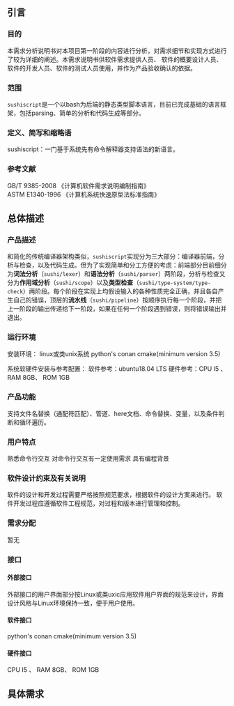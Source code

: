 ## 引言

### 目的

本需求分析说明书对本项目第一阶段的内容进行分析，对需求细节和实现方式进行了较为详细的阐述。本需求说明书供软件需求提供人员、
软件的概要设计人员、软件的开发人员、软件的测试人员使用，并作为产品验收确认的依据。

### 范围

`sushiscript`是一个以bash为后端的静态类型脚本语言，目前已完成基础的语言框架，包括parsing、简单的分析和代码生成等部分。

### 定义、简写和缩略语

sushiscript：一门基于系统先有命令解释器支持语法的新语言。

### 参考文献

GB/T 9385-2008 《计算机软件需求说明编制指南》  
ASTM E1340-1996 《计算机系统快速原型法标准指南》


## 总体描述

### 产品描述

和简化的传统编译器架构类似，`sushiscript`实现分为三大部分：编译器前端，分析与检查，以及代码生成。但为了实现简单和分工方便的考虑：前端部分目前细分为**词法分析**（`sushi/lexer`）和**语法分析**（`sushi/parser`）两阶段，分析与检查又分为**作用域分析**（`sushi/scope`）以及**类型检查**（`sushi/type-system/type-check`）两阶段。每个阶段在实现上均假设输入的各种性质完全正确，并且各自产生自己的错误，顶层的**流水线**（`sushi/pipeline`）按顺序执行每一个阶段，并把上一阶段的输出传递给下一阶段，如果在任何一个阶段遇到错误，则将错误输出并退出。

### 运行环境

安装环境：
  linux或类unix系统
  python's conan
  cmake(minimum version 3.5)
  
系统软硬件安装与参考配置：
  软件参考：ubuntu18.04 LTS
  硬件参考：CPU I5 、 RAM 8GB、 ROM 1GB

### 产品功能

支持文件名替换（通配符匹配）、管道、here文档、命令替换、变量，以及条件判断和循环遍历。

### 用户特点

熟悉命令行交互
对命令行交互有一定使用需求
具有编程背景

### 软件设计约束及有关说明

软件的设计和开发过程需要严格按照规范要求，根据软件的设计方案来进行。
软件开发过程应遵循软件工程规范，对过程和版本进行管理和控制。

### 需求分配

暂无

### 接口

#### 外部接口

外部接口的用户界面部分按Linux或类uxic应用软件用户界面的规范来设计，界面设计风格与Linux环境保持一致，便于用户使用。

#### 软件接口

python's conan
cmake(minimum version 3.5)

#### 硬件接口

CPU I5 、 RAM 8GB、 ROM 1GB

## 具体需求
